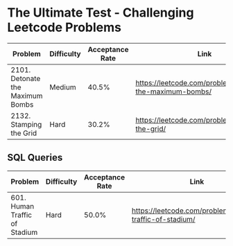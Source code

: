 
# The Ultimate Test - Challenging Leetcode Problems

| Problem | Difficulty | Acceptance Rate | Link |
| ------- | ---------- | --------------- | ---- |
| 2101. Detonate the Maximum Bombs | Medium | 40.5% | https://leetcode.com/problems/detonate-the-maximum-bombs/ |
| 2132. Stamping the Grid | Hard | 30.2% | https://leetcode.com/problems/stamping-the-grid/ |

## SQL Queries

| Problem | Difficulty | Acceptance Rate | Link |
| ------- | ---------- | --------------- | ---- |
| 601. Human Traffic of Stadium | Hard | 50.0% | https://leetcode.com/problems/human-traffic-of-stadium/ |

